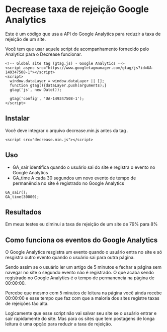  
# Decrease taxa de rejeição Google Analytics

Este é um código que usa a API do Google Analytics para reduzir a taxa de rejeição de um site. 

Você tem que usar aquele script de acompanhamento fornecido pelo Analytics para o Decrease funcionar.

```
<!-- Global site tag (gtag.js) - Google Analytics -->
<script async src="https://www.googletagmanager.com/gtag/js?id=UA-149347508-1"></script>
<script>
  window.dataLayer = window.dataLayer || [];
  function gtag(){dataLayer.push(arguments);}
  gtag('js', new Date());

  gtag('config', 'UA-149347508-1');
</script>
```

## Instalar

Você deve integrar o arquivo decrease.min.js antes da tag </body>.
```
<script src="decrease.min.js"></script>
```
## Uso

- GA_sair identifica quando o usuário sai do site e registra o evento no Google Analytics
- GA_time A cada 30 segundos um novo evento de tempo de permanência no site é registrado no Google Analytics

```
GA_sair();
GA_time(30000);
```

## Resultados

Em meus testes eu diminui a taxa de rejeição de um site de 79% para 8% 

## Como funciona os eventos do Google Analytics

O Google Analytics resgistra um evento quando o usuário entra no site e só resgistra outro evento quando o usuário sai para outra página. 

Sendo assim se o usuário ler um artigo de 5 minutos e fechar a página sem navegar no site o segundo evento não é registrado. O que acaba sendo registrado no Google Analytics é o tempo de permanencia na página de 00:00:00. 

Percebe que mesmo com 5 minutos de leitura na página você ainda recebe 00:00:00 e esse tempo que faz com que a maioria dos sites registre taxas de rejeições tão alta.

Logicamente que esse script não vai salvar seu site se o usuário entrar e sair rapidamente do site. Mas para os sites que tem postagens de longa leitura é uma opção para reduzir a taxa de rejeição.
